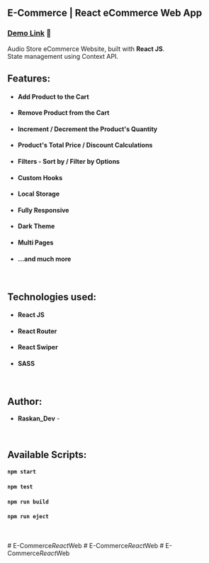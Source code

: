 ## E-Commerce | React eCommerce Web App

### [Demo Link]() 🔗

Audio Store eCommerce Website, built with **React JS**. <br/>
State management using Context API.
<br/>

## Features:

- #### Add Product to the Cart
- #### Remove Product from the Cart
- #### Increment / Decrement the Product's Quantity
- #### Product's Total Price / Discount Calculations
- #### Filters - Sort by / Filter by Options
- #### Custom Hooks
- #### Local Storage
- #### Fully Responsive
- #### Dark Theme
- #### Multi Pages
- #### ...and much more

<br/>

## Technologies used:

- #### **React JS**
- #### **React Router**
- #### **React Swiper**
- #### **SASS**

<br/>

## Author:

- **Raskan_Dev** -

<br/>

## Available Scripts:

#### `npm start`

#### `npm test`

#### `npm run build`

#### `npm run eject`

<br/>


#   E - C o m m e r c e _ R e a c t _ W e b  
 #   E - C o m m e r c e _ R e a c t _ W e b  
 #   E - C o m m e r c e _ R e a c t _ W e b  
 
